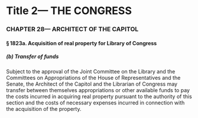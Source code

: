 
# Title 2— THE CONGRESS
### CHAPTER 28— ARCHITECT OF THE CAPITOL
#### § 1823a. Acquisition of real property for Library of Congress
##### (b) Transfer of funds

Subject to the approval of the Joint Committee on the Library and the Committees on Appropriations of the House of Representatives and the Senate, the Architect of the Capitol and the Librarian of Congress may transfer between themselves appropriations or other available funds to pay the costs incurred in acquiring real property pursuant to the authority of this section and the costs of necessary expenses incurred in connection with the acquisition of the property.
